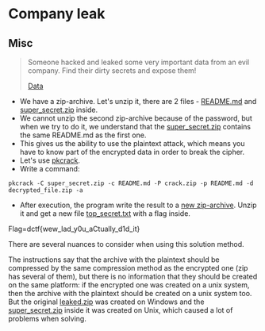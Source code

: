 # Company leak
## Misc
> Someone hacked and leaked some very important data from an evil company. Find their dirty secrets and expose them!
>
> [Data](https://github.com/smglvn/writeups/blob/master/DCTF_2021/Company_leak/leaked.zip)

- We have a zip-archive. Let's unzip it, there are 2 files - [README.md](https://github.com/smglvn/writeups/blob/master/DCTF_2021/Company_leak/README.md) and [super_secret.zip](https://github.com/smglvn/writeups/blob/master/DCTF_2021/Company_leak/super_secret.zip) inside.
- We cannot unzip the second zip-archive because of the password, but when we try to do it, we understand that the [super_secret.zip](https://github.com/smglvn/writeups/blob/master/DCTF_2021/Company_leak/super_secret.zip) contains the same README.md as the first one.
- This gives us the ability to use the plaintext attack, which means you have to know part of the encrypted data in order to break the cipher.
- Let's use [pkcrack](https://github.com/keyunluo/pkcrack).
- Write a command:
```
pkcrack -C super_secret.zip -c README.md -P crack.zip -p README.md -d decrypted_file.zip -a
```
- After execution, the program write the result to a [new zip-archive](https://github.com/smglvn/writeups/blob/master/DCTF_2021/Company_leak/decrypted_file.zip). Unzip it and get a new file [top_secret.txt](https://github.com/smglvn/writeups/blob/master/DCTF_2021/Company_leak/top_secret.txt) with a flag inside.

Flag=dctf{wew_lad_y0u_aCtually_d1d_it}

There are several nuances to consider when using this solution method. 

The instructions say that the archive with the plaintext should be compressed by the same compression method as the encrypted one (zip has several of them), 
but there is no information that they should be created on the same platform: if the encrypted one was created on a unix system, then the archive with the plaintext should be created on a unix system too. 
But the original [leaked.zip](https://github.com/smglvn/writeups/blob/master/DCTF_2021/Company_leak/leaked.zip) was created on Windows and the [super_secret.zip](https://github.com/smglvn/writeups/blob/master/DCTF_2021/Company_leak/super_secret.zip) inside it was created on Unix, which caused a lot of problems when solving.

